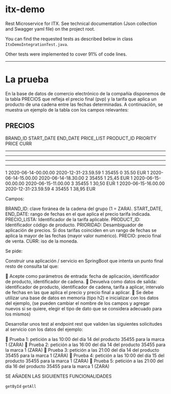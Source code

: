 # itx-demo

Rest Microservice for ITX.
See technical documentation (Json collection and Swagger yaml file) on the project root.

You can find the requested tests as described below in class `ItxDemoIntegrationTest.java`.

Other tests were implemented to cover 91% of code lines.

---------------------------------
# La prueba

En la base de datos de comercio electrónico de la compañía disponemos de la tabla
PRECIOS que refleja el precio final (pvp) y la tarifa que aplica un producto de una
cadena entre las fechas determinadas. A continuación, se muestra un ejemplo de la
tabla con los campos relevantes:

PRECIOS
-------
BRAND_ID START_DATE END_DATE PRICE_LIST PRODUCT_ID PRIORITY PRICE CURR
-------------------------------------------------- ---------------------------
----------------------- -------------------------------------------------- ---
----------------------------------------------- ------------------------------
----
1 2020-06-14-00.00.00 2020-12-31-23.59.59 1 35455 0 35.50 EUR
1 2020-06-14-15.00.00 2020-06-14-18.30.00 2 35455 1 25,45 EUR
1 2020-06-15-00.00.00 2020-06-15-11.00.00 3 35455 1 30,50 EUR
1 2020-06-15-16.00.00 2020-12-31-23.59.59 4 35455 1 38,95 EUR

Campos:

BRAND_ID: clave foránea de la cadena del grupo (1 = ZARA).
START_DATE, END_DATE: rango de fechas en el que aplica el precio tarifa indicada.
PRECIO_LISTA: Identificador de la tarifa aplicable.
PRODUCT_ID: Identificador código de producto.
PRIORIDAD: Desambiguador de aplicación de precios. Si dos tarifas coinciden en un
rango de fechas se aplica la mayor de las fechas (mayor valor numérico).
PRECIO: precio final de venta.
CURR: iso de la moneda.

Se pide:

Construir una aplicación / servicio en SpringBoot que intenta un punto final resto de
consulta tal que:

 Acepte como parámetros de entrada: fecha de aplicación, identificador de
producto, identificador de cadena.
 Devuelva como datos de salida: identificador de producto, identificador de
cadena, tarifa a aplicar, intervalo de fechas en las que aplica el precio y precio
final a aplicar.
 Se debe utilizar una base de datos en memoria (tipo h2) e inicializar con los
datos del ejemplo, (se pueden cambiar el nombre de los campos y agregar
nuevos si se quiere, elegir el tipo de dato que se considera adecuado para los
mismos)

Desarrollar unos test al endpoint rest que validen las siguientes solicitudes al servicio
con los datos del ejemplo:

 Prueba 1: petición a las 10:00 del día 14 del producto 35455 para la marca 1
(ZARA)
 Prueba 2: petición a las 16:00 del día 14 del producto 35455 para la marca 1
(ZARA)
 Prueba 3: petición a las 21:00 del día 14 del producto 35455 para la marca 1
(ZARA)
 Prueba 4: petición a las 10:00 del día 15 del producto 35455 para la marca 1
(ZARA)
 Prueba 5: petición a las 21:00 del día 16 del producto 35455 para la marca 1
(ZARA)


SE AÑADEN LAS SIGUIENTES FUNCIONALIDADES

`getById`
`getAll`
